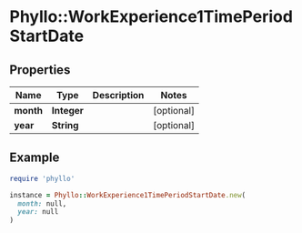 # Phyllo::WorkExperience1TimePeriodStartDate

## Properties

| Name | Type | Description | Notes |
| ---- | ---- | ----------- | ----- |
| **month** | **Integer** |  | [optional] |
| **year** | **String** |  | [optional] |

## Example

```ruby
require 'phyllo'

instance = Phyllo::WorkExperience1TimePeriodStartDate.new(
  month: null,
  year: null
)
```


